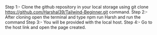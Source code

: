Step 1:- Clone the github repository in your local storage using git clone https://github.com/Harshal39/Tailwind-Beginner.git command.
Step 2:- After cloning open the terminal and type npm run Harsh and run the command
Step 3:- You will be provided with the local host.
Step 4:- Go to the host link and open the page created.
